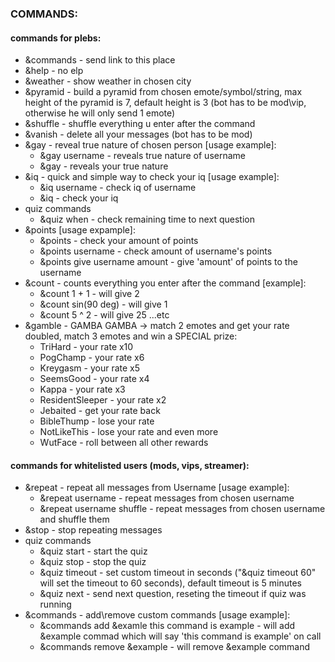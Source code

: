 ### COMMANDS: 
#### commands for plebs:
* &commands - send link to this place
* &help - no elp
* &weather - show weather in chosen city
* &pyramid - build a pyramid from chosen emote/symbol/string, max height of the pyramid is 7, default height is 3 (bot has to be mod\vip, otherwise he will only send 1 emote)
* &shuffle - shuffle everything u enter after the command
* &vanish - delete all your messages (bot has to be mod)
* &gay - reveal true nature of chosen person [usage example]:
  - &gay username - reveals true nature of username
  - &gay - reveals your true nature
* &iq - quick and simple way to check your iq [usage example]:
  - &iq username - check iq of username
  - &iq - check your iq
* quiz commands
  - &quiz when - check remaining time to next question
* &points [usage expample]:
  - &points - check your amount of points
  - &points username - check amount of username's points
  - &points give username amount - give 'amount' of points to the username
* &count - counts everything you enter after the command [example]:
  - &count 1 + 1 - will give 2
  - &count sin(90 deg) - will give 1
  - &count 5 ^ 2 - will give 25 ...etc
* &gamble - GAMBA GAMBA -> match 2 emotes and get your rate doubled, match 3 emotes and win a SPECIAL prize:
  - TriHard - your rate x10
  - PogChamp - your rate x6
  - Kreygasm - your rate x5
  - SeemsGood - your rate x4
  - Kappa - your rate x3
  - ResidentSleeper - your rate x2
  - Jebaited - get your rate back
  - BibleThump - lose your rate
  - NotLikeThis - lose your rate and even more
  - WutFace - roll between all other rewards
#### commands for whitelisted users (mods, vips, streamer):
* &repeat - repeat all messages from Username [usage example]:
  - &repeat username - repeat messages from chosen username
  - &repeat username shuffle - repeat messages from chosen username and shuffle them
* &stop - stop repeating messages
* quiz commands
  - &quiz start - start the quiz
  - &quiz stop - stop the quiz
  - &quiz timeout - set custom timeout in seconds ("&quiz timeout 60" will set the timeout to 60 seconds), default timeout is 5 minutes
  - &quiz next - send next question, reseting the timeout if quiz was running
* &commands - add\remove custom commands [usage example]:
  - &commands add &examle this command is example - will add &example commad which will say 'this command is example' on call
  - &commands remove &example - will remove &example command
